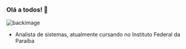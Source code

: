 ### Olá a todos! 👋

<!--
**livelton/livelton** is a ✨ _special_ ✨ repository because its `README.md` (this file) appears on your GitHub profile.

Here are some ideas to get you started:

- 🔭 I’m currently working on ...
- 🌱 I’m currently learning ...
- 👯 I’m looking to collaborate on ...
- 🤔 I’m looking for help with ...
- 💬 Ask me about ...
- 📫 How to reach me: ...
- 😄 Pronouns: ...
- ⚡ Fun fact: ...
-->

![backimage](https://www.training.com.au/wp-content/uploads/technologist-400px-transparent-02.png)
- Analista de sistemas, atualmente cursando no Instituto Federal da Paraíba
